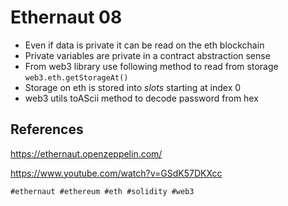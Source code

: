 # Ethernaut 08

* Even if data is private it can be read on the eth blockchain
* Private variables are private in a contract abstraction sense
* From web3 library use following method to read from storage `web3.eth.getStorageAt()`
* Storage on eth is stored into *slots* starting at index 0 
* web3 utils toAScii method to decode password from hex

## References
https://ethernaut.openzeppelin.com/

https://www.youtube.com/watch?v=GSdK57DKXcc

    #ethernaut #ethereum #eth #solidity #web3